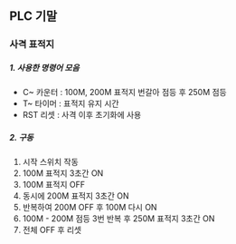 ## PLC 기말
### 사격 표적지
##### 1. 사용한 명령어 모음
- C~ 카운터 : 100M, 200M 표적지 번갈아 점등 후 250M 점등
- T~ 타이머 : 표적지 유지 시간
- RST 리셋 : 사격 이후 초기화에 사용
##### 2. 구동
1. 시작 스위치 작동
2. 100M 표적지 3초간 ON
4. 100M 표적지 OFF
5. 동시에 200M 표적지 3초간 ON
6. 반복하여 200M OFF 후 100M 다시 ON
7. 100M - 200M 점등 3번 반복 후 250M 표적지 3초간 ON
8. 전체 OFF 후 리셋
